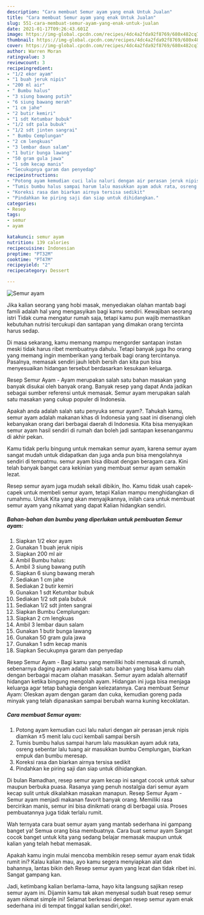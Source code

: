 ```yaml
---
description: "Cara membuat Semur ayam yang enak Untuk Jualan"
title: "Cara membuat Semur ayam yang enak Untuk Jualan"
slug: 551-cara-membuat-semur-ayam-yang-enak-untuk-jualan
date: 2021-01-17T09:26:43.601Z
image: https://img-global.cpcdn.com/recipes/4dc4a2fda92f8769/680x482cq70/semur-ayam-foto-resep-utama.jpg
thumbnail: https://img-global.cpcdn.com/recipes/4dc4a2fda92f8769/680x482cq70/semur-ayam-foto-resep-utama.jpg
cover: https://img-global.cpcdn.com/recipes/4dc4a2fda92f8769/680x482cq70/semur-ayam-foto-resep-utama.jpg
author: Warren Moran
ratingvalue: 3
reviewcount: 3
recipeingredient:
- "1/2 ekor ayam"
- "1 buah jeruk nipis"
- "200 ml air"
- " Bumbu halus"
- "3 siung bawang putih"
- "6 siung bawang merah"
- "1 cm jahe"
- "2 butir kemiri"
- "1 sdt Ketumbar bubuk"
- "1/2 sdt pala bubuk"
- "1/2 sdt jinten sangrai"
- " Bumbu Cemplungan"
- "2 cm lengkuas"
- "3 lembar daun salam"
- "1 butir bunga lawang"
- "50 gram gula jawa"
- "1 sdm kecap manis"
- "Secukupnya garam dan penyedap"
recipeinstructions:
- "Potong ayam kemudian cuci lalu naluri dengan air perasan jeruk nipis diamkan ±5 menit lalu cuci kembali sampai bersih"
- "Tumis bumbu halus sampai harum lalu masukkan ayam aduk rata, osreng sebentar lalu tuang air masukkan bumbu Cemplungan, biarkan empuk dan bumbu meresap."
- "Koreksi rasa dan biarkan airnya tersisa sedikit"
- "Pindahkan ke piring saji dan siap untuk dihidangkan."
categories:
- Resep
tags:
- semur
- ayam

katakunci: semur ayam 
nutrition: 139 calories
recipecuisine: Indonesian
preptime: "PT32M"
cooktime: "PT47M"
recipeyield: "2"
recipecategory: Dessert

---
```



![Semur ayam](https://img-global.cpcdn.com/recipes/4dc4a2fda92f8769/680x482cq70/semur-ayam-foto-resep-utama.jpg)

Jika kalian seorang yang hobi masak, menyediakan olahan mantab bagi famili adalah hal yang mengasyikan bagi kamu sendiri. Kewajiban seorang istri Tidak cuma mengatur rumah saja, tetapi kamu pun wajib memastikan kebutuhan nutrisi tercukupi dan santapan yang dimakan orang tercinta harus sedap.

Di masa  sekarang, kamu memang mampu mengorder santapan instan meski tidak harus ribet membuatnya dahulu. Tetapi banyak juga lho orang yang memang ingin memberikan yang terbaik bagi orang tercintanya. Pasalnya, memasak sendiri jauh lebih bersih dan kita pun bisa menyesuaikan hidangan tersebut berdasarkan kesukaan keluarga. 

Resep Semur Ayam - Ayam merupakan salah satu bahan masakan yang banyak disukai oleh banyak orang. Banyak resep yang dapat Anda jadikan sebagai sumber referensi untuk memasak. Semur ayam merupakan salah satu masakan yang cukup populer di Indonesia.

Apakah anda adalah salah satu penyuka semur ayam?. Tahukah kamu, semur ayam adalah makanan khas di Indonesia yang saat ini disenangi oleh kebanyakan orang dari berbagai daerah di Indonesia. Kita bisa menyajikan semur ayam hasil sendiri di rumah dan boleh jadi santapan kesenanganmu di akhir pekan.

Kamu tidak perlu bingung untuk memakan semur ayam, karena semur ayam sangat mudah untuk didapatkan dan juga anda pun bisa mengolahnya sendiri di tempatmu. semur ayam bisa dibuat dengan beragam cara. Kini telah banyak banget cara kekinian yang membuat semur ayam semakin lezat.

Resep semur ayam juga mudah sekali dibikin, lho. Kamu tidak usah capek-capek untuk membeli semur ayam, tetapi Kalian mampu menghidangkan di rumahmu. Untuk Kita yang akan menyajikannya, inilah cara untuk membuat semur ayam yang nikamat yang dapat Kalian hidangkan sendiri.

<!--inarticleads1-->

##### Bahan-bahan dan bumbu yang diperlukan untuk pembuatan Semur ayam:

1. Siapkan 1/2 ekor ayam
1. Gunakan 1 buah jeruk nipis
1. Siapkan 200 ml air
1. Ambil  Bumbu halus:
1. Ambil 3 siung bawang putih
1. Siapkan 6 siung bawang merah
1. Sediakan 1 cm jahe
1. Sediakan 2 butir kemiri
1. Gunakan 1 sdt Ketumbar bubuk
1. Sediakan 1/2 sdt pala bubuk
1. Sediakan 1/2 sdt jinten sangrai
1. Siapkan  Bumbu Cemplungan:
1. Siapkan 2 cm lengkuas
1. Ambil 3 lembar daun salam
1. Gunakan 1 butir bunga lawang
1. Gunakan 50 gram gula jawa
1. Gunakan 1 sdm kecap manis
1. Siapkan Secukupnya garam dan penyedap


Resep Semur Ayam - Bagi kamu yang memiliki hobi memasak di rumah, sebenarnya daging ayam adalah salah satu bahan yang bisa kamu olah dengan berbagai macam olahan masakan. Semur ayam adalah alternatif hidangan ketika bingung mengolah ayam. Hidangan ini juga bisa menjaga keluarga agar tetap bahagia dengan kelezatannya. Cara membuat Semur Ayam: Oleskan ayam dengan garam dan cuka, kemudian goreng pada minyak yang telah dipanaskan sampai berubah warna kuning kecoklatan. 

<!--inarticleads2-->

##### Cara membuat Semur ayam:

1. Potong ayam kemudian cuci lalu naluri dengan air perasan jeruk nipis diamkan ±5 menit lalu cuci kembali sampai bersih
1. Tumis bumbu halus sampai harum lalu masukkan ayam aduk rata, osreng sebentar lalu tuang air masukkan bumbu Cemplungan, biarkan empuk dan bumbu meresap.
1. Koreksi rasa dan biarkan airnya tersisa sedikit
1. Pindahkan ke piring saji dan siap untuk dihidangkan.


Di bulan Ramadhan, resep semur ayam kecap ini sangat cocok untuk sahur maupun berbuka puasa. Rasanya yang penuh nostalgia dari semur ayam kecap sulit untuk dikalahkan masakan manapun. Resep Semur Ayam - Semur ayam menjadi makanan favorit banyak orang. Memiliki rasa bercirikan manis, semur ini bisa dinikmati orang di berbagai usia. Proses pembuatannya juga tidak terlalu rumit. 

Wah ternyata cara buat semur ayam yang mantab sederhana ini gampang banget ya! Semua orang bisa membuatnya. Cara buat semur ayam Sangat cocok banget untuk kita yang sedang belajar memasak maupun untuk kalian yang telah hebat memasak.

Apakah kamu ingin mulai mencoba membikin resep semur ayam enak tidak rumit ini? Kalau kalian mau, ayo kamu segera menyiapkan alat dan bahannya, lantas bikin deh Resep semur ayam yang lezat dan tidak ribet ini. Sangat gampang kan. 

Jadi, ketimbang kalian berlama-lama, hayo kita langsung sajikan resep semur ayam ini. Dijamin kamu tak akan menyesal sudah buat resep semur ayam nikmat simple ini! Selamat berkreasi dengan resep semur ayam enak sederhana ini di tempat tinggal kalian sendiri,oke!.

